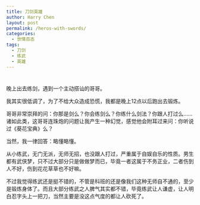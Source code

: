```yaml
---
title: 刀剑英雄
author: Harry Chen
layout: post
permalink: /heros-with-swords/
categories:
  - 世情百态
tags:
  - 刀剑
  - 练武
  - 英雄
---
```

# 

晚上出去练剑，遇到一个主动搭讪的哥哥。

我其实很低调了，为了不给大众造成恐慌，我都是晚上12点以后跑出去锻炼。

哥哥非常崇拜的问：你那是剑么？你会练剑么？你练什么剑法？你跟人打过么……诸如此类，这哥哥连珠炮的问题让我产生一种幻觉，感觉他会附耳过来问：你听说过《葵花宝典》么？

当然，我一律回答：略懂略懂。

从小练武，无门无派，无师无招，也没跟人打过，严重属于自娱自乐的性质。男生都有武侠梦，只不过大部分只是做做梦而已，毕竟一者这属于不务正业，二者伤到人不好，伤到花花草草也不好嘛。

不过我觉得练武还是挺不错的，不管是科班的还是像我们这种无师自不通的，至少是锻炼身体了。而且大部分练武之人脾气其实都不错，毕竟练武让人谦虚，让人明白忍字头上一把刀，当然主要是没这点气度的都让人砍死了。